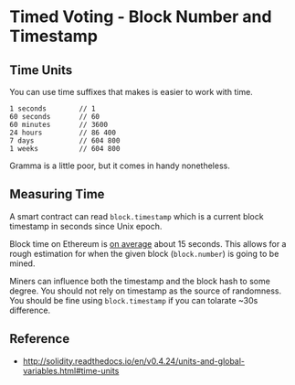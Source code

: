 # Timed Voting - Block Number and Timestamp

## Time Units

You can use time suffixes that makes is easier to work with time.

```
1 seconds        // 1
60 seconds       // 60
60 minutes       // 3600
24 hours         // 86 400
7 days           // 604 800
1 weeks          // 604 800
```

Gramma is a little poor, but it comes in handy nonetheless.

## Measuring Time

A smart contract can read `block.timestamp` which is a current block timestamp in seconds since Unix epoch.

Block time on Ethereum is [on average](https://etherscan.io/chart/blocktime) about 15 seconds. This allows for a rough estimation for when the given block (`block.number`) is going to be mined.

Miners can influence both the timestamp and the block hash to some degree. You should not rely on timestamp as the source of randomness. You should be fine using `block.timestamp` if you can tolarate ~30s difference.

## Reference

* http://solidity.readthedocs.io/en/v0.4.24/units-and-global-variables.html#time-units
